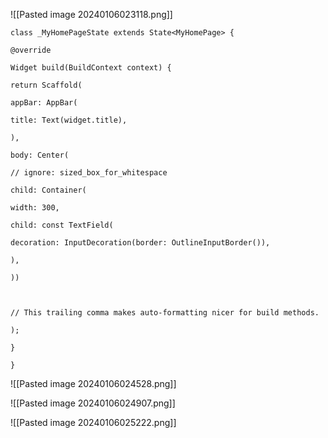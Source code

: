 ![[Pasted image 20240106023118.png]]

```
class _MyHomePageState extends State<MyHomePage> {

@override

Widget build(BuildContext context) {

return Scaffold(

appBar: AppBar(

title: Text(widget.title),

),

body: Center(

// ignore: sized_box_for_whitespace

child: Container(

width: 300,

child: const TextField(

decoration: InputDecoration(border: OutlineInputBorder()),

),

))

  

// This trailing comma makes auto-formatting nicer for build methods.

);

}

}
```

![[Pasted image 20240106024528.png]]


![[Pasted image 20240106024907.png]]


![[Pasted image 20240106025222.png]]



